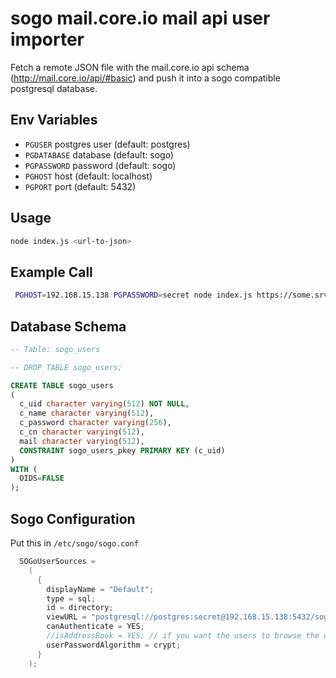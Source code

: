 # sogo mail.core.io mail api user importer

Fetch a remote JSON file with the mail.core.io api schema (http://mail.core.io/api/#basic)
and push it into a sogo compatible postgresql database.

## Env Variables

* `PGUSER` postgres user (default: postgres)
* `PGDATABASE` database (default: sogo)
* `PGPASSWORD` password (default: sogo)
* `PGHOST` host (default: localhost)
* `PGPORT` port (default: 5432)

## Usage

```sh
node index.js <url-to-json>
```

## Example Call
```sh
 PGHOST=192.168.15.138 PGPASSWORD=secret node index.js https://some.srv.customer.skylime.net/mail/export.json?token=232323232323
```

## Database Schema

```sql
-- Table: sogo_users

-- DROP TABLE sogo_users;

CREATE TABLE sogo_users
(
  c_uid character varying(512) NOT NULL,
  c_name character varying(512),
  c_password character varying(256),
  c_cn character varying(512),
  mail character varying(512),
  CONSTRAINT sogo_users_pkey PRIMARY KEY (c_uid)
)
WITH (
  OIDS=FALSE
);
```

## Sogo Configuration

Put this in `/etc/sogo/sogo.conf`

```c
  SOGoUserSources =
    (
      {
        displayName = "Default";
        type = sql;
        id = directory;
        viewURL = "postgresql://postgres:secret@192.168.15.138:5432/sogo/sogo_users";
        canAuthenticate = YES;
        //isAddressBook = YES; // if you want the users to browse the others
        userPasswordAlgorithm = crypt;
      }
    );

```
